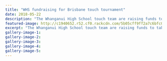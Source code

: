 ```yaml
---
title: "WHS fundraising for Brisbane touch tournament"
date: 2018-05-22
description: "The Whanganui High School touch team are raising funds to take part in the biggest touch tournament in the world..."
featured-image: http://c1940652.r52.cf0.rackcdn.com/5b05cff9ff2a7c6bfc001f9e/fundraising-for-brisbane-chron-22-may.jpg
excerpt: "The Whanganui High School touch team are raising funds to take part in the biggest touch tournament in the world."
gallery-image-1: 
gallery-image-2: 
gallery-image-3: 
gallery-image-4: 
gallery-image-5: 
---
```

